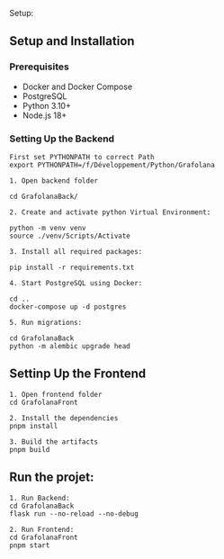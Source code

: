 Setup:

## Setup and Installation

### Prerequisites

- Docker and Docker Compose
- PostgreSQL
- Python 3.10+
- Node.js 18+

### Setting Up the Backend
    First set PYTHONPATH to correct Path
    export PYTHONPATH=/f/Développement/Python/Grafolana

    1. Open backend folder

    cd GrafolanaBack/

    2. Create and activate python Virtual Environment:

    python -m venv venv
    source ./venv/Scripts/Activate

    3. Install all required packages:

    pip install -r requirements.txt

    4. Start PostgreSQL using Docker:

    cd ..
    docker-compose up -d postgres

    5. Run migrations:

    cd GrafolanaBack
    python -m alembic upgrade head

## Settinp Up the Frontend
    1. Open frontend folder
    cd GrafolanaFront

    2. Install the dependencies
    pnpm install

    3. Build the artifacts
    pnpm build


## Run the projet:

    1. Run Backend:
    cd GrafolanaBack
    flask run --no-reload --no-debug

    2. Run Frontend:
    cd GrafolanaFront
    pnpm start


